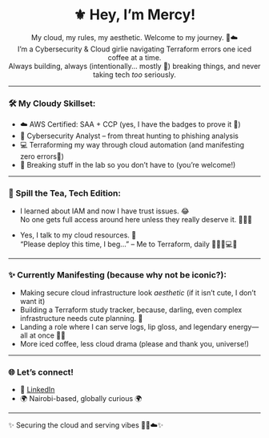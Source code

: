 <h1 align="center">⚜️ Hey, I’m Mercy!</h1>

<p align="center">
My cloud, my rules, my aesthetic. Welcome to my journey. 👑☁️ <br>
I’m a Cybersecurity & Cloud girlie navigating Terraform errors one iced coffee at a time. <br>
Always building, always (intentionally... mostly 👀) breaking things, and never taking tech <em>too</em> seriously.
</p>

---

### 🛠️ My Cloudy Skillset:
- ☁️ AWS Certified: SAA + CCP (yes, I have the badges to prove it 💅)
- 🔐 Cybersecurity Analyst – from threat hunting to phishing analysis
- 💻 Terraforming my way through cloud automation (and manifesting zero errors👀)
- 🧪 Breaking stuff in the lab so you don’t have to (you’re welcome!)

---

### 🎤 Spill the Tea, Tech Edition:
- I learned about IAM and now I have trust issues. 😂  
  No one gets full access around here unless they really deserve it. 😤🔐✨

- Yes, I talk to my cloud resources. 🙈  
  “Please deploy this time, I beg…” – Me to Terraform, daily 🧎🏽‍♀️💻✨

---

### ✨ Currently Manifesting (because why not be iconic?):
- Making secure cloud infrastructure look *aesthetic* (if it isn’t cute, I don’t want it)
- Building a Terraform study tracker, because, darling, even complex infrastructure needs cute planning. 👑
- Landing a role where I can serve logs, lip gloss, and legendary energy—all at once 💄✨
- More iced coffee, less cloud drama (please and thank you, universe!)

---

### 🌐 Let’s connect!
- 💼 [LinkedIn](https://www.linkedin.com/in/mercy-ndonga)
- 🌍 Nairobi-based, globally curious 🌍

---

✨ Securing the cloud and serving vibes 🥂💅☁️✨

